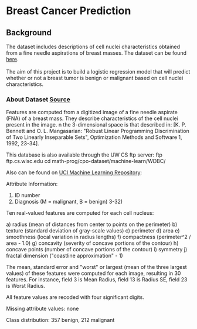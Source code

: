 # Breast Cancer Prediction
## Background
The dataset includes descriptions of cell nuclei characteristics obtained from a fine needle aspirations of breast masses. The dataset can be found [here](https://archive.ics.uci.edu/ml/datasets/Breast+Cancer+Wisconsin+%28Diagnostic%29).
</br>
</br>
The aim of this project is to build a logistic regression model that will predict whether or not a breast tumor is benign or malignant based on cell nuclei characteristics.
</br>
### About Dataset [Source](https://www.kaggle.com/datasets/uciml/breast-cancer-wisconsin-data)
Features are computed from a digitized image of a fine needle aspirate (FNA) of a breast mass. They describe characteristics of the cell nuclei present in the image.
n the 3-dimensional space is that described in: [K. P. Bennett and O. L. Mangasarian: "Robust Linear Programming Discrimination of Two Linearly Inseparable Sets", Optimization Methods and Software 1, 1992, 23-34].

This database is also available through the UW CS ftp server:
ftp ftp.cs.wisc.edu
cd math-prog/cpo-dataset/machine-learn/WDBC/

Also can be found on [UCI Machine Learning Repository](https://archive.ics.uci.edu/ml/datasets/Breast+Cancer+Wisconsin+%28Diagnostic%29): 

Attribute Information:

1) ID number
2) Diagnosis (M = malignant, B = benign)
3-32)

Ten real-valued features are computed for each cell nucleus:

a) radius (mean of distances from center to points on the perimeter)
b) texture (standard deviation of gray-scale values)
c) perimeter
d) area
e) smoothness (local variation in radius lengths)
f) compactness (perimeter^2 / area - 1.0)
g) concavity (severity of concave portions of the contour)
h) concave points (number of concave portions of the contour)
i) symmetry
j) fractal dimension ("coastline approximation" - 1)

The mean, standard error and "worst" or largest (mean of the three
largest values) of these features were computed for each image,
resulting in 30 features. For instance, field 3 is Mean Radius, field
13 is Radius SE, field 23 is Worst Radius.

All feature values are recoded with four significant digits.

Missing attribute values: none

Class distribution: 357 benign, 212 malignant
